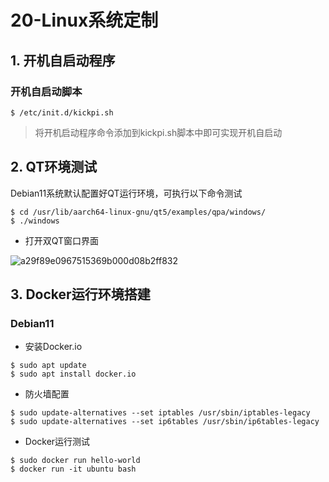 # 20-Linux系统定制





## 1. 开机自启动程序

### 开机自启动脚本

```
$ /etc/init.d/kickpi.sh
```

> 将开机启动程序命令添加到kickpi.sh脚本中即可实现开机自启动





## 2. QT环境测试

Debian11系统默认配置好QT运行环境，可执行以下命令测试

```
$ cd /usr/lib/aarch64-linux-gnu/qt5/examples/qpa/windows/
$ ./windows
```



* 打开双QT窗口界面

![a29f89e0967515369b000d08b2ff832](http://tanzhtanzh.oss-cn-shenzhen.aliyuncs.com/img/a29f89e0967515369b000d08b2ff832.jpg)





## 3. Docker运行环境搭建

### Debian11

* 安装Docker.io

```
$ sudo apt update
$ sudo apt install docker.io
```



* 防火墙配置

```
$ sudo update-alternatives --set iptables /usr/sbin/iptables-legacy
$ sudo update-alternatives --set ip6tables /usr/sbin/ip6tables-legacy
```



* Docker运行测试

```
$ sudo docker run hello-world
$ docker run -it ubuntu bash
```